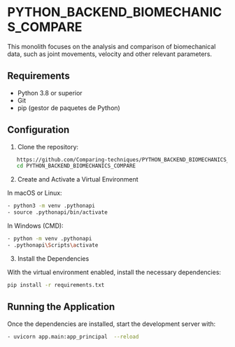 # PYTHON_BACKEND_BIOMECHANICS_COMPARE

This monolith focuses on the analysis and comparison of biomechanical data, such as joint movements, velocity and other relevant parameters.

## Requirements

- Python 3.8 or superior
- Git
- pip (gestor de paquetes de Python)

## Configuration

1. Clone the repository:

```bash
   https://github.com/Comparing-techniques/PYTHON_BACKEND_BIOMECHANICS_COMPARE.git
   cd PYTHON_BACKEND_BIOMECHANICS_COMPARE
```

2. Create and Activate a Virtual Environment

In macOS or Linux:
```bash
- python3 -m venv .pythonapi
- source .pythonapi/bin/activate
```

In Windows (CMD):
```bash
- python -m venv .pythonapi
- .pythonapi\Scripts\activate
```

3. Install the Dependencies

With the virtual environment enabled, install the necessary dependencies:
```bash
pip install -r requirements.txt
```

## Running the Application

Once the dependencies are installed, start the development server with:
```bash
- uvicorn app.main:app_principal  --reload 
```